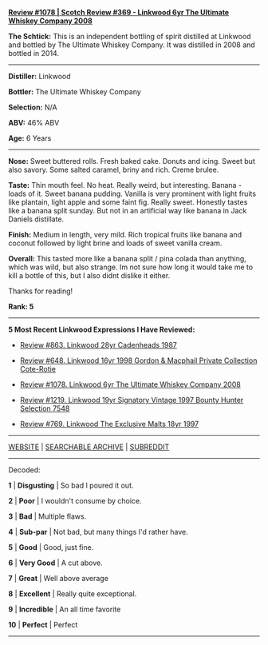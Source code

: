 
[**Review #1078 | Scotch Review #369 - Linkwood 6yr The Ultimate Whiskey Company 2008**]( https://t8ke.review/review-1078-linkwood-6yr-the-ultimate-whiskey-company-2008/)

**The Schtick:** This is an independent bottling of spirit distilled at Linkwood and bottled by The Ultimate Whiskey Company. It was distilled in 2008 and bottled in 2014.

-----

**Distiller:** Linkwood

**Bottler:** The Ultimate Whiskey Company

**Selection:** N/A

**ABV:**  46% ABV

**Age:** 6 Years 

-----

**Nose:**   Sweet buttered rolls. Fresh baked cake. Donuts and icing. Sweet but also savory. Some salted caramel, briny and rich. Creme brulee. 

**Taste:** Thin mouth feel. No heat. Really weird, but interesting. Banana - loads of it. Sweet banana pudding. Vanilla is very prominent with light fruits like plantain, light apple and some faint fig. Really sweet. Honestly tastes like a banana split sunday. But not in an artificial way like banana in Jack Daniels distillate. 

**Finish:** Medium in length, very mild. Rich tropical fruits like banana and coconut followed by light brine and loads of sweet vanilla cream. 

**Overall:** This tasted more like a banana split / pina colada than anything, which was wild, but also strange. Im not sure how long it would take me to kill a bottle of this, but I also didnt dislike it either.  

Thanks for reading!

**Rank: 5**

----- 

**5 Most Recent Linkwood Expressions I Have Reviewed:** 

- [Review #863. Linkwood 28yr Cadenheads 1987]( https://t8ke.review/review-863-linkwood-28yr-cadenheads-1987/) 

- [Review #648. Linkwood 16yr 1998 Gordon &amp; Macphail Private Collection Cote-Rotie]( https://t8ke.review/review-648-linkwood-16yr-gordon-macphail-cote-rotie/) 

- [Review #1078. Linkwood 6yr The Ultimate Whiskey Company 2008]( https://t8ke.review/review-1078-linkwood-6yr-the-ultimate-whiskey-company-2008/) 

- [Review #1219. Linkwood 19yr Signatory Vintage 1997 Bounty Hunter Selection 7548]( https://t8ke.review/review-1219-linkwood-19yr-signatory-vintage-1997-bounty-hunter-selection-7548) 

- [Review #769. Linkwood The Exclusive Malts 18yr 1997]( https://t8ke.review/review-769-linkwood-the-exclusive-malts-18yr-1997/) 

-----

[WEBSITE](https://t8ke.review) | [SEARCHABLE ARCHIVE](https://t8ke.review/review-archive/) | [SUBREDDIT](https://reddit.com/r/t8kereviews)

-----

Decoded:

**1** | **Disgusting** | So bad I poured it out.

**2** | **Poor** | I wouldn't consume by choice.

**3** | **Bad** | Multiple flaws.

**4** | **Sub-par** | Not bad, but many things I'd rather have.

**5** | **Good** | Good, just fine.

**6** | **Very Good** | A cut above.

**7** | **Great** | Well above average

**8** | **Excellent** | Really quite exceptional.

**9** | **Incredible** | An all time favorite

**10** | **Perfect** | Perfect

----

